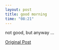 ```yaml
---
layout: post
title: good morning
time: "08:21"
---
```

not good, but anyway ...

[Original Post](http://users.livejournal.com/__anti/3463.html)
